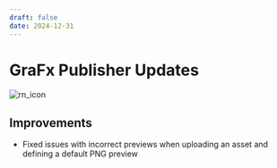 ```yaml
---
draft: false
date: 2024-12-31
---
```


# GraFx Publisher Updates

![rn_icon](/assets/icon-GraFx-Publisher.svg)

<!-- more -->

## Improvements

- Fixed issues with incorrect previews when uploading an asset and defining a default PNG preview
